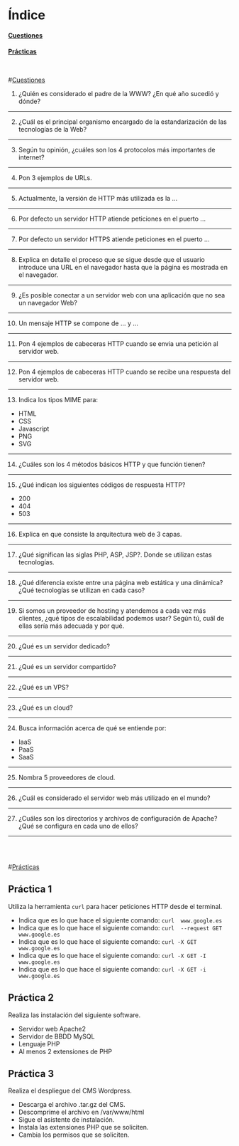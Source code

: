 # Índice

#### [Cuestiones](#cuestiones)
#### [Prácticas](#practicas)



<pre>
</pre>


<pre>
</pre>


#<a name="cuestiones"></a>[Cuestiones](#indice) 

1. ¿Quién es considerado el padre de la WWW? ¿En qué año sucedió y dónde?
<hr>

2. ¿Cuál es el principal organismo encargado de la estandarización de las tecnologías de la Web?
<hr>

3. Según tu opinión, ¿cuáles son los 4 protocolos más importantes de internet?
<hr>

4. Pon 3 ejemplos de URLs.
<hr>

5. Actualmente, la versión de HTTP más utilizada es la ...
<hr>

6. Por defecto un servidor HTTP atiende peticiones en el puerto ...
<hr>

7. Por defecto un servidor HTTPS atiende peticiones en el puerto ...
<hr>

8. Explica en detalle el proceso que se sigue desde que el usuario introduce una URL en el navegador hasta que la página es mostrada en el navegador.
<hr>

9. ¿Es posible conectar a un servidor web con una aplicación que no sea un navegador Web?
<hr>

10. Un mensaje HTTP se compone de ... y ...
<hr>

11. Pon 4 ejemplos de cabeceras HTTP cuando se envia una petición al servidor web.
<hr>

12. Pon 4 ejemplos de cabeceras HTTP cuando se recibe una respuesta del servidor web.
<hr>

13. Indica los tipos MIME para:

  - HTML 
  - CSS
  - Javascript
  - PNG
  - SVG
<hr>

14. ¿Cuáles son los 4 métodos básicos HTTP y que función tienen?
<hr>

15. ¿Qué indican los siguientes códigos de respuesta HTTP?

  - 200
  - 404
  - 503
<hr>

16. Explica en que consiste la arquitectura web de 3 capas.
<hr>

17. ¿Qué significan las siglas PHP, ASP, JSP?. Donde se utilizan estas tecnologías.
<hr>

18. ¿Qué diferencia existe entre una página web estática y una dinámica? ¿Qué tecnologías se utilizan en cada caso?
<hr>

19. Si somos un proveedor de hosting y atendemos a cada vez más clientes, ¿qué tipos de escalabilidad podemos usar? 
Según tú, cuál de ellas sería más adecuada y por qué.
<hr>

20. ¿Qué es un servidor dedicado?
<hr>

21. ¿Qué es un servidor compartido?
<hr>

22. ¿Qué es un VPS?
<hr>

23. ¿Qué es un cloud?
<hr>

24. Busca información acerca de qué se entiende por:

  - IaaS
  - PaaS
  - SaaS
<hr>

25. Nombra 5 proveedores de cloud.
<hr>

26. ¿Cuál es considerado el servidor web más utilizado en el mundo?
<hr>

27. ¿Cuáles son los directorios y archivos de configuración de Apache? ¿Qué se configura en cada uno de ellos?
<hr>

<pre>


</pre>


#<a name="practicas"></a>[Prácticas](#indice)

## Práctica 1

Utiliza la herramienta `curl` para hacer peticiones HTTP desde el terminal.

  - Indica que es lo que hace el siguiente comando: `curl  www.google.es`
  - Indica que es lo que hace el siguiente comando: `curl  --request GET  www.google.es`
  - Indica que es lo que hace el siguiente comando: `curl -X GET www.google.es`
  - Indica que es lo que hace el siguiente comando: `curl -X GET -I www.google.es`
  - Indica que es lo que hace el siguiente comando: `curl -X GET -i www.google.es`


## Práctica 2

Realiza las instalación del siguiente software.

  - Servidor web Apache2
  - Servidor de BBDD MySQL
  - Lenguaje PHP
  - Al menos 2 extensiones de PHP


## Práctica 3

Realiza el despliegue del CMS Wordpress.

  - Descarga el archivo .tar.gz del CMS.
  - Descomprime el archivo en /var/www/html
  - Sigue el asistente de instalación.
  - Instala las extensiones PHP que se soliciten.
  - Cambia los permisos que se soliciten.

<pre>


</pre>
